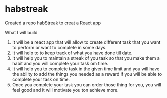 # habstreak

Created a repo habStreak to creat a React app

What I will build
1) It will be a react app that will allow to create different task that you want to perform or want to complete in some days.
2) It will help to to keep track of what you have done till date.
3) It will help you to maintain a streak of you task so that you make them a habit and you will complete your task om time.
4) It will help you to complete task in the given time limit and you will have the ability to add the things you needed as a reward if you will be able to complete your task on time.
5) Once you complete your task you can order those thing for you, you will feel good and it will motivate you ton achieve more.
